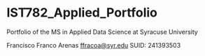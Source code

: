 # IST782_Applied_Portfolio
Portfolio of the MS in Applied Data Science at Syracuse University

Francisco Franco Arenas
ffracoa@syr.edu
SUID: 241393503
